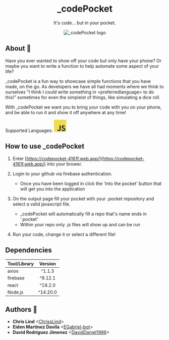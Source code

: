 <h1 align="center">_codePocket</h1>
<p align="center">
  It's code... but in your pocket.
</p>

<p align="center">
  <img src="https://i.imgur.com/3AMHdCS.jpeg"
       alt="_codePocket logo"
    />
  </p>

## About :blue_book:
Have you ever wanted to show off your code but only have your phone? Or maybe you want to write a function to help automate some aspect of your life?

\_codePocket is a fun way to showcase simple functions that you have made, on the go. As developers we have all had moments where we think to ourselves "I think I could write something in \<preferredlanguage\> to do this!" sometimes for even the simpleist of things, like simulating a dice roll. 
 
With \_codePocket we want you to bring your code with you on your phone, and be able to run it and show it off anywhere at any time!

Supported Languages: <a href="https://developer.mozilla.org/en-US/docs/Web/JavaScript" target="_blank" rel="noreferrer"> <img src="https://raw.githubusercontent.com/devicons/devicon/master/icons/javascript/javascript-original.svg" alt="javascript" width="40" height="40"/> </a>
  
## How to use \_codePocket
1. Enter [https://codepocket-4161f.web.app/](https://codepocket-4161f.web.app/) into your brower.

2. Login to your github via firebase authentication.
    - Once you have been logged in click the  'Into the pocket' button that will get you into the application
  
3. On the output page fill your pocket with your .pocket repository and select a valid javascript file.
    - \_codePocket will automatically fill a repo that's name ends in '.pocket'
    - Within your repo only .js files will show up and can be run

4. Run your code, change it or select a different file!
    
## Dependencies
| Tool/Library | Version |
| :---         | :----:  |
| axios        | ^1.1.3  |
| firebase     | ^9.12.1 |
| react        | ^18.2.0 |
| Node.js      | ^14.20.0|


## Authors :scroll:
- **Chris Lind** <[ChrissLind](https://github.com/ChrissLind)>
- **Eiden Martinez Davila** <[EGabriel-bot](https://github.com/EGabriel-bot)>
- **David Rodriguez Jimenez** <[DavidDaniel1996](https://github.com/DavidDaniel1996)>

